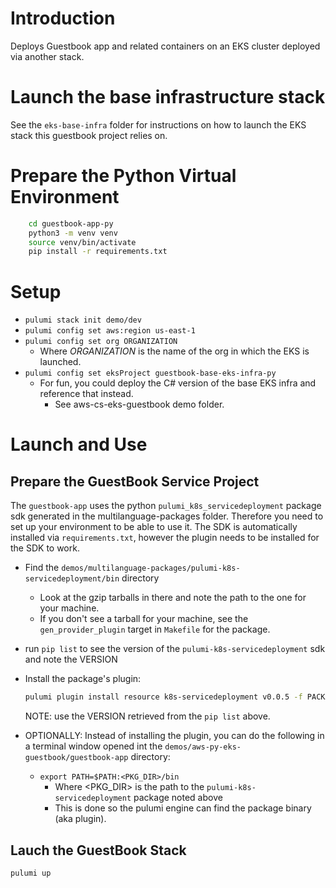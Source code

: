 # Introduction
Deploys Guestbook app and related containers on an EKS cluster deployed via another stack.

# Launch the base infrastructure stack
See the `eks-base-infra` folder for instructions on how to launch the EKS stack this guestbook project relies on.

# Prepare the Python Virtual Environment
```bash
    cd guestbook-app-py
    python3 -m venv venv
    source venv/bin/activate
    pip install -r requirements.txt
```

# Setup
- `pulumi stack init demo/dev` 
- `pulumi config set aws:region us-east-1`
- `pulumi config set org ORGANIZATION`
  - Where *ORGANIZATION* is the name of the org in which the EKS is launched.
- `pulumi config set eksProject guestbook-base-eks-infra-py`
  - For fun, you could deploy the C# version of the base EKS infra and reference that instead.
    - See aws-cs-eks-guestbook demo folder.

# Launch and Use
## Prepare the GuestBook Service Project
The `guestbook-app` uses the python `pulumi_k8s_servicedeployment` package sdk generated in the multilanguage-packages folder. Therefore you need to set up your environment to be able to use it. The SDK is automatically installed via `requirements.txt`, however the plugin needs to be installed for the SDK to work.
- Find the `demos/multilanguage-packages/pulumi-k8s-servicedeployment/bin` directory
  - Look at the gzip tarballs in there and note the path to the one for your machine.
  - If you don't see a tarball for your machine, see the `gen_provider_plugin` target in `Makefile` for the package.
- run `pip list` to see the version of the `pulumi-k8s-servicedeployment` sdk and note the VERSION
- Install the package's plugin:
  ```bash
  pulumi plugin install resource k8s-servicedeployment v0.0.5 -f PACKAGE_TARBALL_NOTED_ABOVE
  ```
  NOTE: use the VERSION retrieved from the `pip list` above. 

- OPTIONALLY: Instead of installing the plugin, you can do the following in a terminal window opened int the `demos/aws-py-eks-guestbook/guestbook-app` directory:
  - `export PATH=$PATH:<PKG_DIR>/bin`
    - Where <PKG_DIR> is the path to the `pulumi-k8s-servicedeployment` package noted above
    - This is done so the pulumi engine can find the package binary (aka plugin).

## Lauch the GuestBook Stack
```bash
pulumi up
```